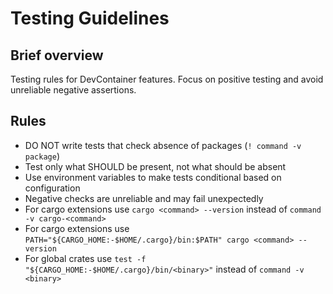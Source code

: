 # Testing Guidelines

## Brief overview

Testing rules for DevContainer features. Focus on positive testing and avoid unreliable negative assertions.

## Rules

- DO NOT write tests that check absence of packages (`! command -v package`)
- Test only what SHOULD be present, not what should be absent
- Use environment variables to make tests conditional based on configuration
- Negative checks are unreliable and may fail unexpectedly
- For cargo extensions use `cargo <command> --version` instead of `command -v cargo-<command>`
- For cargo extensions use `PATH="${CARGO_HOME:-$HOME/.cargo}/bin:$PATH" cargo <command> --version`
- For global crates use `test -f "${CARGO_HOME:-$HOME/.cargo}/bin/<binary>"` instead of `command -v <binary>`
